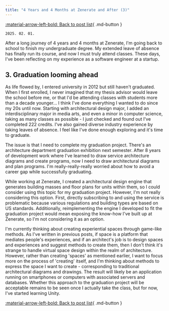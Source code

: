 ```yaml
---
title: "4 Years and 4 Months at Zenerate and After (3)"
---
```


[:material-arrow-left-bold: Back to post list](../index.md){ .md-button }

`2025. 02. 01.`

After a long journey of 4 years and 4 months at Zenerate, I'm going back to school to finish my undergraduate degree. My extended leave of absence has finally run its course, and now I must truly attend classes. These days, I've been reflecting on my experience as a software engineer at a startup.

## 3. Graduation looming ahead

As life flowed by, I entered university in 2012 but still haven't graduated. When I first enrolled, I never imagined that my thesis advisor would leave the school before me, or that I'd be attending classes with students more than a decade younger... I think I've done everything I wanted to do since my 20s until now. Starting with architectural design major, I added an interdisciplinary major in media arts, and even a minor in computer science, taking as many classes as possible - I just checked and found out I've completed 222 credits. I've also gained diverse industry experience by taking leaves of absence. I feel like I've done enough exploring and it's time to graduate.

The issue is that I need to complete my graduation project. There's an architecture department graduation exhibition next semester. After 8 years of development work where I've learned to draw service architecture diagrams and create programs, now I need to draw architectural diagrams and plan programs. I'm really-really-really worried about how to avoid a career gap while successfully graduating.

While working at Zenerate, I created a architectural design engine that generates building masses and floor plans for units within them, so I could consider using this topic for my graduation project. However, I'm not really considering this option. First, directly subscribing to and using the service is problematic because various regulations and building types are based on US standards. Additionally, reimplementing the engine I developed to fit the graduation project would mean exposing the know-how I've built up at Zenerate, so I'm not considering it as an option.

I'm currently thinking about creating experiential spaces through game-like methods. As I've written in previous posts, if space is a platform that mediates people's experiences, and if an architect's job is to design spaces and experiences and suggest methods to create them, then I don't think it's strange to handle virtual space design within the realm of architecture. However, rather than creating 'spaces' as mentioned earlier, I want to focus more on the process of 'creating' itself, and I'm thinking about methods to express the space I want to create - corresponding to traditional architectural diagrams and drawings. The result will likely be an application running on smartphones or computers with associated servers and databases. Whether this approach to the graduation project will be acceptable remains to be seen once I actually take the class, but for now, I've started learning Unity.

[:material-arrow-left-bold: Back to post list](../index.md){ .md-button }
